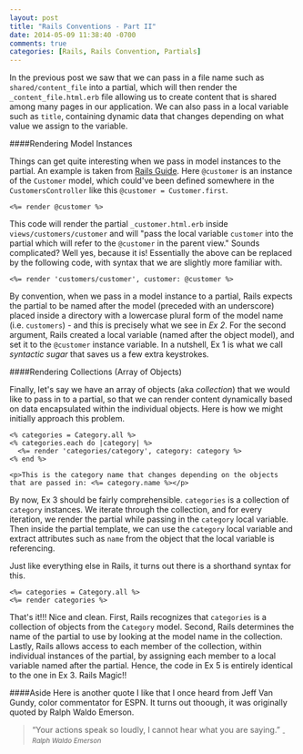 ```yaml
---
layout: post
title: "Rails Conventions - Part II"
date: 2014-05-09 11:38:40 -0700
comments: true
categories: [Rails, Rails Convention, Partials]
---
```


In the previous post we saw that we can pass in a file name such as `shared/content_file` into a partial, which will then render the `_content_file.html.erb` file allowing us to create content that is shared among many pages in our application. We can also pass in a local variable such as `title`, containing dynamic data that changes depending on what value we assign to the variable.   

####Rendering Model Instances

Things can get quite interesting when we pass in model instances to the partial. An example is taken from [Rails Guide](http://guides.rubyonrails.org/layouts_and_rendering.html). Here `@customer` is an instance of the `Customer` model, which could've been defined somewhere in the `CustomersController` like this `@customer = Customer.first`. 

```erb Ex 1: Rendering Instance Objects (Simplified Way)
<%= render @customer %>
```

This code will render the partial `_customer.html.erb` inside `views/customers/customer` and will "pass the local variable `customer` into the partial which will refer to the `@customer` in the parent view." Sounds complicated? Well yes, because it is! Essentially the above can be replaced by the following code, with syntax that we are slightly more familiar with.

```erb Ex 2: Rendering Instance Objects (Explicit Way)
<%= render 'customers/customer', customer: @customer %>  
```

By convention, when we pass in a model instance to a partial, Rails expects the partial to be named after the model (preceded with an underscore) placed inside a directory with a lowercase plural form of the model name (i.e. `customers`) - and this is precisely what we see in *Ex 2*. For the second argument, Rails created a local variable (named after the object model), and set it to the `@customer` instance variable. In a nutshell, Ex 1 is what we call *syntactic sugar* that saves us a few extra keystrokes. 

####Rendering Collections (Array of Objects)

Finally, let's say we have an array of objects (aka *collection*) that we would like to pass in to a partial, so that we can render content dynamically based on data encapsulated within the individual objects. Here is how we might initially approach this problem. 

```erb Ex 3: Rendering Collections (Long Way)
<% categories = Category.all %>
<% categories.each do |category| %>
  <%= render 'categories/category', category: category %>
<% end %>
``` 

```erb Ex 4: Inside Partial (located inside app/views/categories/_category.html.erb) 
<p>This is the category name that changes depending on the objects that are passed in: <%= category.name %></p>
```

By now, Ex 3 should be fairly comprehensible. `categories` is a collection of `category` instances. We iterate through the collection, and for every iteration, we render the partial while passing in the `category` local variable. Then inside the partial template, we can use the `category` local variable and extract attributes such as `name` from the object that the local variable is referencing. 

Just like everything else in Rails, it turns out there is a shorthand syntax for this. 

```erb Ex 5: Rendering Collections (Short Way)
<%= categories = Category.all %>
<%= render categories %>
```

That's it!!! Nice and clean. First, Rails recognizes that `categories` is a collection of objects from the `Category` model. Second, Rails determines the name of the partial to use by looking at the model name in the collection. Lastly, Rails allows access to each member of the collection, within individual instances of the partial, by assigning each member to a local variable named after the partial. Hence, the code in Ex 5 is entirely identical to the one in Ex 3. Rails Magic!!

####Aside
Here is another quote I like that I once heard from Jeff Van Gundy, color commentator for ESPN. It turns out thoough, it was originally quoted by Ralph Waldo Emerson. 

> “Your actions speak so loudly, I cannot hear what you are saying.” 
> <cite><sub> - Ralph Waldo Emerson</sub></cite>  


  








